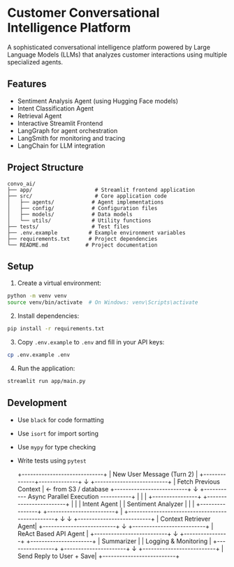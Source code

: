 # Customer Conversational Intelligence Platform

A sophisticated conversational intelligence platform powered by Large Language Models (LLMs) that analyzes customer interactions using multiple specialized agents.

## Features

- Sentiment Analysis Agent (using Hugging Face models)
- Intent Classification Agent
- Retrieval Agent
- Interactive Streamlit Frontend
- LangGraph for agent orchestration
- LangSmith for monitoring and tracing
- LangChain for LLM integration

## Project Structure

```
convo_ai/
├── app/                    # Streamlit frontend application
├── src/                    # Core application code
│   ├── agents/            # Agent implementations
│   ├── config/            # Configuration files
│   ├── models/            # Data models
│   └── utils/             # Utility functions
├── tests/                 # Test files
├── .env.example          # Example environment variables
├── requirements.txt      # Project dependencies
└── README.md            # Project documentation
```

## Setup

1. Create a virtual environment:
```bash
python -m venv venv
source venv/bin/activate  # On Windows: venv\Scripts\activate
```

2. Install dependencies:
```bash
pip install -r requirements.txt
```

3. Copy `.env.example` to `.env` and fill in your API keys:
```bash
cp .env.example .env
```

4. Run the application:
```bash
streamlit run app/main.py
```

## Development

- Use `black` for code formatting
- Use `isort` for import sorting
- Use `mypy` for type checking
- Write tests using `pytest`


     +-----------------------------+
     |   New User Message (Turn 2) |
     +--------------+--------------+
                    ↓
        +--------------------------+
        |  Fetch Previous Context  | ← from S3 / database
        +--------------------------+
                    ↓
     +----------- Async Parallel Execution -----------+
     |                                               |
     | +----------------+  +------------------------+ |
     | | Intent Agent   |  | Sentiment Analyzer     | |
     | +----------------+  +------------------------+ |
     +------------------------------------------------+
                     ↓       ↓
            +--------------------------+
            |   Context Retriever Agent|
            +--------------------------+
                     ↓
            +--------------------------+
            | ReAct Based API Agent    |
            +--------------------------+
                     ↓
     +----------------+    +----------------------+
     | Summarizer     |    | Logging & Monitoring |
     +----------------+    +----------------------+
                     ↓
            +--------------------------+
            | Send Reply to User + Save|
            +--------------------------+